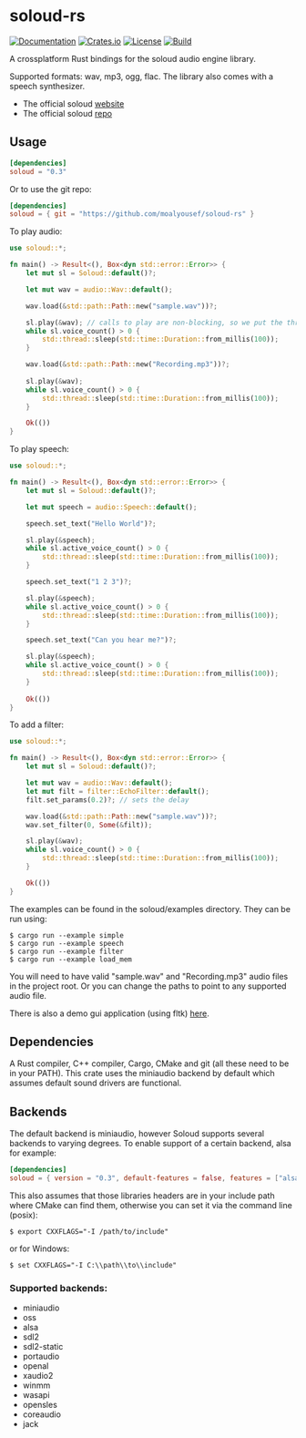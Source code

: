 # soloud-rs


[![Documentation](https://docs.rs/soloud/badge.svg)](https://docs.rs/soloud)
[![Crates.io](https://img.shields.io/crates/v/soloud.svg)](https://crates.io/crates/soloud)
[![License](https://img.shields.io/crates/l/soloud.svg)](https://github.com/MoAlyousef/soloud-rs/blob/master/LICENSE)
[![Build](https://github.com/MoAlyousef/soloud-rs/workflows/Build/badge.svg)](https://github.com/MoAlyousef/soloud-rs/actions)

A crossplatform Rust bindings for the soloud audio engine library.

Supported formats: wav, mp3, ogg, flac. The library also comes with a speech synthesizer.

- The official soloud [website](https://sol.gfxile.net/soloud/index.html)
- The official soloud [repo](https://github.com/jarikomppa/soloud)

## Usage
```toml
[dependencies]
soloud = "0.3"
```

Or to use the git repo:
```toml
[dependencies]
soloud = { git = "https://github.com/moalyousef/soloud-rs" }
```

To play audio:
```rust
use soloud::*;

fn main() -> Result<(), Box<dyn std::error::Error>> {
    let mut sl = Soloud::default()?;

    let mut wav = audio::Wav::default();

    wav.load(&std::path::Path::new("sample.wav"))?;

    sl.play(&wav); // calls to play are non-blocking, so we put the thread to sleep
    while sl.voice_count() > 0 {
        std::thread::sleep(std::time::Duration::from_millis(100));
    }

    wav.load(&std::path::Path::new("Recording.mp3"))?;
    
    sl.play(&wav);
    while sl.voice_count() > 0 {
        std::thread::sleep(std::time::Duration::from_millis(100));
    }

    Ok(())
}
```

To play speech:
```rust
use soloud::*;

fn main() -> Result<(), Box<dyn std::error::Error>> {
    let mut sl = Soloud::default()?;

    let mut speech = audio::Speech::default();

    speech.set_text("Hello World")?;

    sl.play(&speech);
    while sl.active_voice_count() > 0 {
        std::thread::sleep(std::time::Duration::from_millis(100));
    }

    speech.set_text("1 2 3")?;

    sl.play(&speech);
    while sl.active_voice_count() > 0 {
        std::thread::sleep(std::time::Duration::from_millis(100));
    }

    speech.set_text("Can you hear me?")?;

    sl.play(&speech);
    while sl.active_voice_count() > 0 {
        std::thread::sleep(std::time::Duration::from_millis(100));
    }
    
    Ok(())
}
```

To add a filter:
```rust
use soloud::*;

fn main() -> Result<(), Box<dyn std::error::Error>> {
    let mut sl = Soloud::default()?;

    let mut wav = audio::Wav::default();
    let mut filt = filter::EchoFilter::default();
    filt.set_params(0.2)?; // sets the delay

    wav.load(&std::path::Path::new("sample.wav"))?;
    wav.set_filter(0, Some(&filt));

    sl.play(&wav);
    while sl.voice_count() > 0 {
        std::thread::sleep(std::time::Duration::from_millis(100));
    }

    Ok(())
}
```

The examples can be found in the soloud/examples directory. They can be run using:
```
$ cargo run --example simple
$ cargo run --example speech
$ cargo run --example filter
$ cargo run --example load_mem
```
You will need to have valid "sample.wav" and "Recording.mp3" audio files in the project root. Or you can change the paths to point to any supported audio file.

There is also a demo gui application (using fltk) [here](https://github.com/MoAlyousef/fltk-rs-demos/tree/master/musicplayer).

## Dependencies
A Rust compiler, C++ compiler, Cargo, CMake and git (all these need to be in your PATH). This crate uses the miniaudio backend by default which assumes default sound drivers are functional.

## Backends
The default backend is miniaudio, however Soloud supports several backends to varying degrees. To enable support of a certain backend, alsa for example:
```toml
[dependencies]
soloud = { version = "0.3", default-features = false, features = ["alsa"] }
```
This also assumes that those libraries headers are in your include path where CMake can find them, otherwise you can set it via the command line (posix):
```
$ export CXXFLAGS="-I /path/to/include"
```
or for Windows:
```
$ set CXXFLAGS="-I C:\\path\\to\\include"
```

### Supported backends:
- miniaudio
- oss
- alsa
- sdl2
- sdl2-static
- portaudio
- openal
- xaudio2
- winmm
- wasapi
- opensles
- coreaudio
- jack
